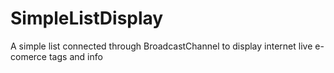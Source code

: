 # SimpleListDisplay
A simple list connected through BroadcastChannel to display internet live e-comerce tags and info
